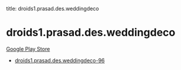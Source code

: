 title: droids1.prasad.des.weddingdeco
# droids1.prasad.des.weddingdeco


[Google Play Store](https://play.google.com/store/apps/details?id=droids1.prasad.des.weddingdeco)


* [droids1.prasad.des.weddingdeco-96](./droids1.prasad.des.weddingdeco-96/)